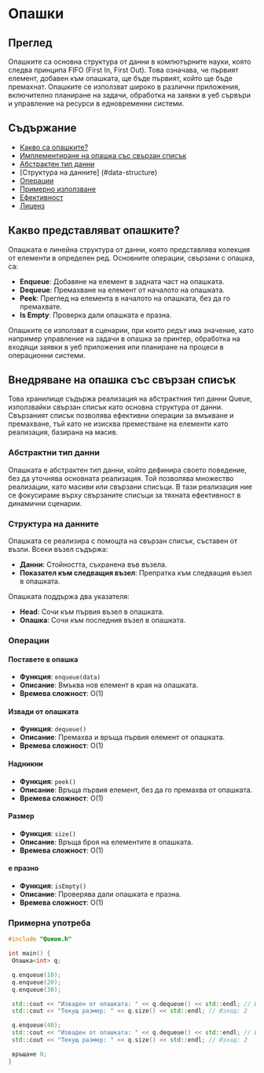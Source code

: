 # Опашки

## Преглед

Опашките са основна структура от данни в компютърните науки, която следва принципа FIFO (First In, First Out). Това означава, че първият елемент, добавен към опашката, ще бъде първият, който ще бъде премахнат. Опашките се използват широко в различни приложения, включително планиране на задачи, обработка на заявки в уеб сървъри и управление на ресурси в едновременни системи.

## Съдържание

- [Какво са опашките?](#какви-са-опашките)
- [Имплементиране на опашка със свързан списък](#queue-implementation-with-linked-list)
 - [Абстрактен тип данни](#abstract-data-type)
 - [Структура на данните] (#data-structure)
 - [Операции](#operations)
 - [Примерно използване](#example-usage)
 - [Ефективност](#performance)
- [Лиценз](#лиценз)

## Какво представляват опашките?

Опашката е линейна структура от данни, която представлява колекция от елементи в определен ред. Основните операции, свързани с опашка, са:

- **Enqueue**: Добавяне на елемент в задната част на опашката.
- **Dequeue**: Премахване на елемент от началото на опашката.
- **Peek**: Преглед на елемента в началото на опашката, без да го премахвате.
- **Is Empty**: Проверка дали опашката е празна.

Опашките се използват в сценарии, при които редът има значение, като например управление на задачи в опашка за принтер, обработка на входящи заявки в уеб приложения или планиране на процеси в операционни системи.

## Внедряване на опашка със свързан списък

Това хранилище съдържа реализация на абстрактния тип данни Queue, използвайки свързан списък като основна структура от данни. Свързаният списък позволява ефективни операции за вмъкване и премахване, тъй като не изисква преместване на елементи като реализация, базирана на масив.

### Абстрактни тип данни

Опашката е абстрактен тип данни, който дефинира своето поведение, без да уточнява основната реализация. Той позволява множество реализации, като масиви или свързани списъци. В тази реализация ние се фокусираме върху свързаните списъци за тяхната ефективност в динамични сценарии.

### Структура на данните

Опашката се реализира с помощта на свързан списък, съставен от възли. Всеки възел съдържа:

- **Данни**: Стойността, съхранена във възела.
- **Показател към следващия възел**: Препратка към следващия възел в опашката.

Опашката поддържа два указателя:

- **Head**: Сочи към първия възел в опашката.
- **Опашка**: Сочи към последния възел в опашката.

### Операции

#### Поставете в опашка

- **Функция**: `enqueue(data)`
- **Описание**: Вмъква нов елемент в края на опашката.
- **Времева сложност**: O(1)

#### Извади от опашката

- **Функция**: `dequeue()`
- **Описание**: Премахва и връща първия елемент от опашката.
- **Времева сложност**: O(1)

#### Надникни

- **Функция**: `peek()`
- **Описание**: Връща първия елемент, без да го премахва от опашката.
- **Времева сложност**: O(1)

#### Размер

- **Функция**: `size()`
- **Описание**: Връща броя на елементите в опашката.
- **Времева сложност**: O(1)

#### е празно

- **Функция**: `isEmpty()`
- **Описание**: Проверява дали опашката е празна.
- **Времева сложност**: O(1)

### Примерна употреба

```cpp
#include "Queue.h"

int main() {
 Опашка<int> q;

 q.enqueue(10);
 q.enqueue(20);
 q.enqueue(30);

 std::cout << "Изваден от опашката: " << q.dequeue() << std::endl; // Изход: 10
 std::cout << "Текущ размер: " << q.size() << std::endl; // Изход: 2

 q.enqueue(40);
 std::cout << "Изваден от опашката: " << q.dequeue() << std::endl; // Изход: 20
 std::cout << "Текущ размер: " << q.size() << std::endl; // Изход: 2

 връщане 0;
}
